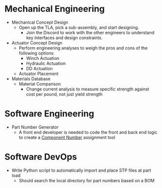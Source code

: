 # Mechanical Engineering
- Mechanical Concept Design
    - Open up the TLA, pick a sub-assembly, and start designing.
        - Join the Discord to work with the other engineers to understand key interfaces and design constraints.
- Actuator Concept Design
    - Perform engineering analyses to weigh the pros and cons of the following options:
        - Winch Actuation
        - Hydraulic Actuation
        - DD Actuation
    - Actuator Placement
- Materials Database
    - Material Comparison
        - Change current analysis to measure specific strength against cost per pound, not just yield strength

# Software Engineering

- Part Number Generator
    - A front end developer is needed to code the front and back end logic to create a [Component Number](../design/componentNaming.md) assignment tool 

# Software DevOps
- Write Python script to automatically import and place STP files at part load
    - Should search the local directory for part numbers based on a BOM
